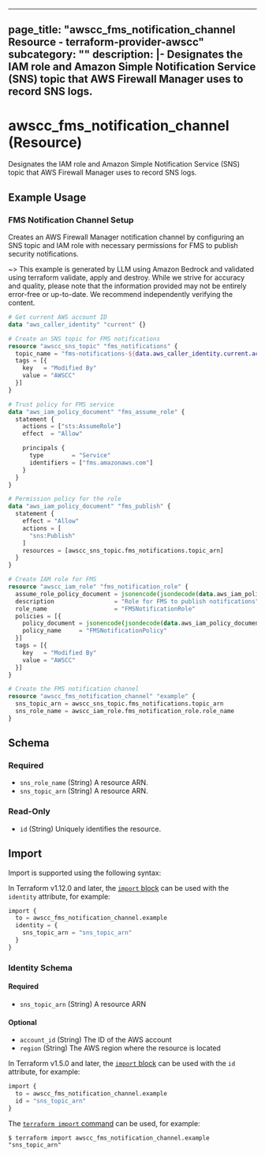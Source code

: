 
---
page_title: "awscc_fms_notification_channel Resource - terraform-provider-awscc"
subcategory: ""
description: |-
  Designates the IAM role and Amazon Simple Notification Service (SNS) topic that AWS Firewall Manager uses to record SNS logs.
---

# awscc_fms_notification_channel (Resource)

Designates the IAM role and Amazon Simple Notification Service (SNS) topic that AWS Firewall Manager uses to record SNS logs.

## Example Usage

### FMS Notification Channel Setup

Creates an AWS Firewall Manager notification channel by configuring an SNS topic and IAM role with necessary permissions for FMS to publish security notifications.

~> This example is generated by LLM using Amazon Bedrock and validated using terraform validate, apply and destroy. While we strive for accuracy and quality, please note that the information provided may not be entirely error-free or up-to-date. We recommend independently verifying the content.

```terraform
# Get current AWS account ID
data "aws_caller_identity" "current" {}

# Create an SNS topic for FMS notifications
resource "awscc_sns_topic" "fms_notifications" {
  topic_name = "fms-notifications-${data.aws_caller_identity.current.account_id}"
  tags = [{
    key   = "Modified By"
    value = "AWSCC"
  }]
}

# Trust policy for FMS service
data "aws_iam_policy_document" "fms_assume_role" {
  statement {
    actions = ["sts:AssumeRole"]
    effect  = "Allow"

    principals {
      type        = "Service"
      identifiers = ["fms.amazonaws.com"]
    }
  }
}

# Permission policy for the role
data "aws_iam_policy_document" "fms_publish" {
  statement {
    effect = "Allow"
    actions = [
      "sns:Publish"
    ]
    resources = [awscc_sns_topic.fms_notifications.topic_arn]
  }
}

# Create IAM role for FMS
resource "awscc_iam_role" "fms_notification_role" {
  assume_role_policy_document = jsonencode(jsondecode(data.aws_iam_policy_document.fms_assume_role.json))
  description                 = "Role for FMS to publish notifications"
  role_name                   = "FMSNotificationRole"
  policies = [{
    policy_document = jsonencode(jsondecode(data.aws_iam_policy_document.fms_publish.json))
    policy_name     = "FMSNotificationPolicy"
  }]
  tags = [{
    key   = "Modified By"
    value = "AWSCC"
  }]
}

# Create the FMS notification channel
resource "awscc_fms_notification_channel" "example" {
  sns_topic_arn = awscc_sns_topic.fms_notifications.topic_arn
  sns_role_name = awscc_iam_role.fms_notification_role.role_name
}
```

<!-- schema generated by tfplugindocs -->
## Schema

### Required

- `sns_role_name` (String) A resource ARN.
- `sns_topic_arn` (String) A resource ARN.

### Read-Only

- `id` (String) Uniquely identifies the resource.

## Import

Import is supported using the following syntax:

In Terraform v1.12.0 and later, the [`import` block](https://developer.hashicorp.com/terraform/language/import) can be used with the `identity` attribute, for example:

```terraform
import {
  to = awscc_fms_notification_channel.example
  identity = {
    sns_topic_arn = "sns_topic_arn"
  }
}
```

<!-- schema generated by tfplugindocs -->
### Identity Schema

#### Required

- `sns_topic_arn` (String) A resource ARN

#### Optional

- `account_id` (String) The ID of the AWS account
- `region` (String) The AWS region where the resource is located

In Terraform v1.5.0 and later, the [`import` block](https://developer.hashicorp.com/terraform/language/import) can be used with the `id` attribute, for example:

```terraform
import {
  to = awscc_fms_notification_channel.example
  id = "sns_topic_arn"
}
```

The [`terraform import` command](https://developer.hashicorp.com/terraform/cli/commands/import) can be used, for example:

```shell
$ terraform import awscc_fms_notification_channel.example "sns_topic_arn"
```
